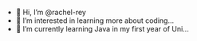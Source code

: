 - 👋 Hi, I’m @rachel-rey
- 👀 I’m interested in learning more about coding...
- 🌱 I’m currently learning Java in my first year of Uni...

<!---
rachel-rey/rachel-rey is a ✨ special ✨ repository because its `README.md` (this file) appears on your GitHub profile.
You can click the Preview link to take a look at your changes.
--->
